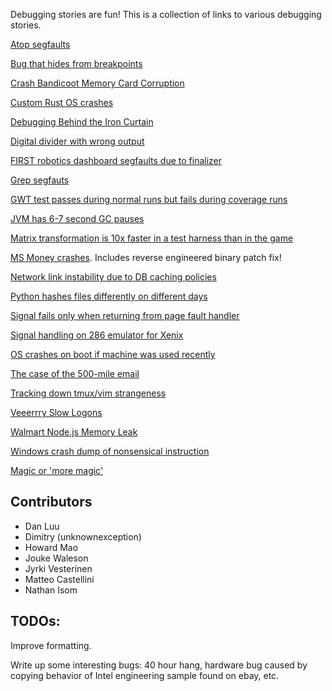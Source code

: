 Debugging stories are fun! This is a collection of links to various debugging stories.

[Atop segfaults](http://rachelbythebay.com/w/2014/03/02/sync/)

[Bug that hides from breakpoints](http://www.drewdevault.com/2014/02/02/The-worst-bugs.html)

[Crash Bandicoot Memory Card Corruption](http://www.gamasutra.com/blogs/DaveBaggett/20131031/203788/My_Hardest_Bug_Ever.php)

[Custom Rust OS crashes](http://jvns.ca/blog/2013/12/04/day-37-how-a-keyboard-works/)

[Debugging Behind the Iron Curtain](http://www.jakepoz.com/debugging-behind-the-iron-curtain/)

[Digital divider with wrong output](http://danluu.com/teach-debugging/)

[FIRST robotics dashboard segfaults due to finalizer](https://lukeshu.com/blog/java-segfault.html)

[Grep segfauts](http://blog.loadzero.com/blog/tracking-down-a-segfault-in-grep/)

[GWT test passes during normal runs but fails during coverage runs](http://ismail.badawi.io/blog/2014/02/04/an-obscure-bug-story/)

[JVM has 6-7 second GC pauses](http://www.evanjones.ca/jvm-mmap-pause-finding.html)

[Matrix transformation is 10x faster in a test harness than in the game](https://randomascii.wordpress.com/2015/01/19/knowing-where-to-type-zero/)

[MS Money crashes](http://blogs.msdn.com/b/oldnewthing/archive/2012/11/13/10367904.aspx). Includes reverse engineered binary patch fix!

[Network link instability due to DB caching policies](https://code.facebook.com/posts/1499322996995183/solving-the-mystery-of-link-imbalance-a-metastable-failure-state-at-scale/)

[Python hashes files differently on different days](http://dpb.bitbucket.org/unexpected-behavior-from-the-python-3-built-in-hash-function.html)

[Signal fails only when returning from page fault handler](https://news.ycombinator.com/item?id=7684824)

[Signal handling on 286 emulator for Xenix](https://news.ycombinator.com/item?id=7684827)

[OS crashes on boot if machine was used recently](http://blog.valerieaurora.org/2013/12/17/heres-my-favorite-operating-systems-war-story-whats-yours/)

[The case of the 500-mile email](http://www.ibiblio.org/harris/500milemail.html)

[Tracking down tmux/vim strangeness](http://www.daniellesucher.com/2014/04/24/my-new-favorite-vim-tmux-bug/)

[Veeerrry Slow Logons](http://blogs.technet.com/b/markrussinovich/archive/2012/07/02/3506849.aspx)

[Walmart Node.js Memory Leak](https://www.joyent.com/blog/walmart-node-js-memory-leak)

[Windows crash dump of nonsensical instruction](http://blogs.msdn.com/b/oldnewthing/archive/2014/12/26/10583035.aspx)

[Magic or 'more magic'](http://www.catb.org/jargon/html/magic-story.html)

## Contributors

* Dan Luu
* Dimitry (unknownexception)
* Howard Mao
* Jouke Waleson
* Jyrki Vesterinen
* Matteo Castellini
* Nathan Isom

## TODOs:

Improve formatting.

Write up some interesting bugs: 40 hour hang, hardware bug caused by copying behavior of Intel engineering sample found on ebay, etc.
